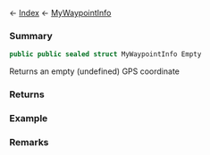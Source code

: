 ← [Index](Api-Index) ← [MyWaypointInfo](Sandbox.ModAPI.Ingame.MyWaypointInfo)

### Summary

```csharp
public public sealed struct MyWaypointInfo Empty
```

Returns an empty (undefined) GPS coordinate

### Returns

### Example

### Remarks

